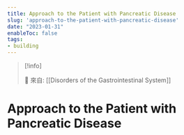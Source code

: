 ```yaml
---
title: Approach to the Patient with Pancreatic Disease
slug: 'approach-to-the-patient-with-pancreatic-disease'
date: "2023-01-31"
enableToc: false
tags:
- building
---
```


> [!info]
>
> 🌱 來自: [[Disorders of the Gastrointestinal System]]

# Approach to the Patient with Pancreatic Disease


